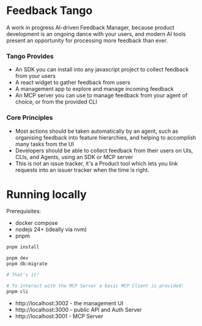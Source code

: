 # Feedback Tango

A work in progress AI-driven Feedback Manager, because product development is an ongoing dance with your users, and modern AI tools present an opportunity for processing more feedback than ever.

### Tango Provides

* An SDK you can install into any javascript project to collect feedback from your users
* A react widget to gather feedback from users
* A management app to explore and manage incoming feedback
* An MCP server you can use to manage feedback from your agent of choice, or from the provided CLI

### Core Principles

* Most actions should be taken automatically by an agent, such as organising feedback into feature hierarchies, and helping to accomplish many tasks from the UI
* Developers should be able to collect feedback from their users on UIs, CLIs, and Agents, using an SDK or MCP server
* This is not an issue tracker, it's a Product tool which lets you link requests into an issuer tracker when the time is right.

# Running locally

Prerequisites:

* docker compose
* nodejs 24+ (ideally via nvm)
* pnpm

```sh
pnpm install

pnpm dev
pnpm db:migrate

# That's it!

# To interact with the MCP Server a basic MCP Client is provided:
pnpm cli
```

* http://localhost:3002 - the management UI
* http://localhost:3000 - public API and Auth Server
* http://localhost:3001 - MCP Server
